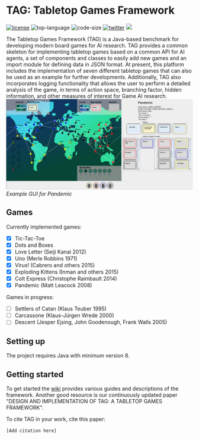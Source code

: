 # TAG: Tabletop Games Framework

[![license](https://img.shields.io/github/license/GAIGResearch/TabletopGames)](LICENSE)
![top-language](https://img.shields.io/github/languages/top/GAIGResearch/TabletopGames)
![code-size](https://img.shields.io/github/languages/code-size/GAIGResearch/TabletopGames)
[![twitter](https://img.shields.io/twitter/follow/gameai_qmul?style=social)](https://twitter.com/intent/follow?screen_name=gameai_qmul)
[![](https://img.shields.io/github/stars/GAIGResearch/TabletopGames.svg?label=Stars&style=social)](https://github.com/GAIGResearch/TabletopGames)

The Tabletop Games Framework (TAG) is a Java-based benchmark for developing modern board games for AI research.  TAG provides a common skeleton for implementing tabletop games based on a common API for AI agents, a set of components and classes to easily add new games and an import module for defining data in JSON format. At present, this platform includes the implementation of seven different tabletop games that can also be used as an example for further developments. Additionally, TAG also incorporates logging functionality that allows the user to perform a detailed analysis of the game, in terms of action space, branching factor, hidden information, and other measures of interest for Game AI research.
![Pandemic](data/imgs/Pandemic.png)
*Example GUI for Pandemic*

## Games
Currently implemented games:
- [x] Tic-Tac-Toe
- [x] Dots and Boxes
- [x] Love Letter (Seiji Kanai 2012)
- [x] Uno (Merle Robbins 1971)
- [x] Virus! (Cabrero and others 2015)
- [x] Exploding Kittens (Inman and others 2015)
- [x] Colt Express (Christophe Raimbault 2014)
- [x] Pandemic (Matt Leacock 2008)

Games in progress:
- [ ] Settlers of Catan (Klaus Teuber 1995)
- [ ] Carcassone (Klaus-Jürgen Wrede 2000)
- [ ] Descent (Jesper Ejsing, John Goodenough, Frank Walls 2005)

## Setting up
The project requires Java with minimum version 8. 

## Getting started

To get started the [wiki](https://github.com/GAIGResearch/TabletopGames/wiki) provides various guides and descriptions of the framework.
Another good resource is our continuously updated paper "DESIGN AND IMPLEMENTATION OF TAG: A TABLETOP GAMES FRAMEWORK".

To cite TAG in your work, cite this paper:
```
[Add citation here]
```


